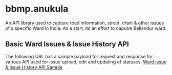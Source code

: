 # bbmp.anukula
An API library used to capture road information, street, drain &amp; other issues of a specific Ward in India. As a start, its an effort to caputre Bellandur ward.

## Basic Ward Issues & Issue History API
The following URL has a sample payload for request and response for various API used for Issue upload, edit and updating of statuses.
[Ward Issue & Issue History API Sample](https://documenter.getpostman.com/view/1662159/S11RLvpd)
